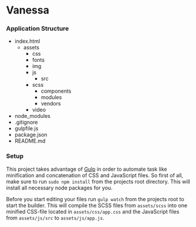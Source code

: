 # Vanessa

### Application Structure
- index.html
    - assets
        - css
        - fonts
        - img
        - js
            - src
        - scss
            - components
            - modules
            - vendors
        - video
- node_modules
- .gitignore
- gulpfile.js
- package.json
- README.md

### Setup
This project takes advantage of [Gulp](http://gulpjs.com) in order to automate task like minification and concatenation of CSS and JavaScript files. So first of all, make sure to run `sudo npm install` from the projects root directory. This will install all necessary node packages for you.

Before you start editing your files run `gulp watch` from the projects root to start the builder. This will compile the SCSS files from `assets/scss` into one minified CSS-file located in `assets/css/app.css` and the JavaScript files from `assets/js/src` to `assets/js/app.js`.